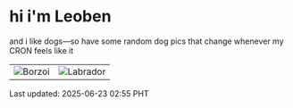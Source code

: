 # hi i'm Leoben

and i like dogs—so have some random dog pics that change whenever my CRON feels like it

|  |  |
|--------|----------|
| ![Borzoi](https://random-dog-vercel.vercel.app/api/random-borzoi?v=1750618553) | ![Labrador](https://random-dog-vercel.vercel.app/api/random-labrador?v=1750618553) |

Last updated: 2025-06-23 02:55 PHT
